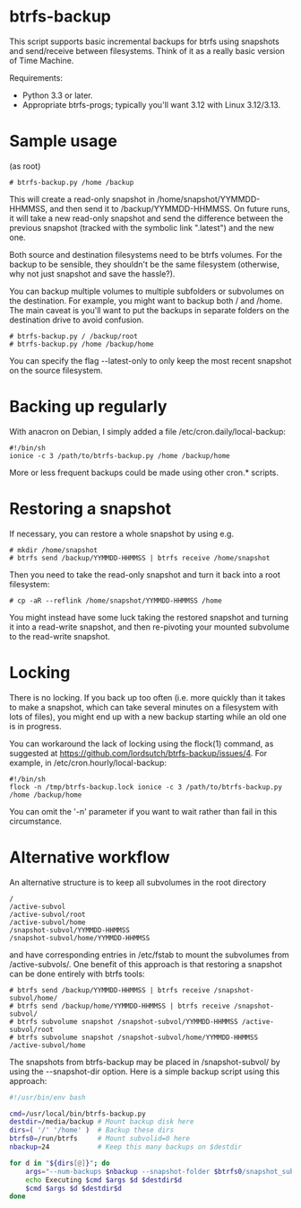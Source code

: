 btrfs-backup
============

This script supports basic incremental backups for btrfs using
snapshots and send/receive between filesystems.  Think of it as a
really basic version of Time Machine.

Requirements:

* Python 3.3 or later.
* Appropriate btrfs-progs; typically you'll want 3.12 with Linux 3.12/3.13.

Sample usage
============

(as root)

    # btrfs-backup.py /home /backup

This will create a read-only snapshot in /home/snapshot/YYMMDD-HHMMSS,
and then send it to /backup/YYMMDD-HHMMSS. On future runs, it will
take a new read-only snapshot and send the difference between the
previous snapshot (tracked with the symbolic link ".latest") and the
new one.

Both source and destination filesystems need to be btrfs volumes. For
the backup to be sensible, they shouldn't be the same filesystem
(otherwise, why not just snapshot and save the hassle?).

You can backup multiple volumes to multiple subfolders or subvolumes on the
destination.  For example, you might want to backup both / and /home.
The main caveat is you'll want to put the backups in separate folders
on the destination drive to avoid confusion.

    # btrfs-backup.py / /backup/root
    # btrfs-backup.py /home /backup/home

You can specify the flag --latest-only to only keep the most recent
snapshot on the source filesystem.

Backing up regularly
====================

With anacron on Debian, I simply added a file /etc/cron.daily/local-backup:

    #!/bin/sh
    ionice -c 3 /path/to/btrfs-backup.py /home /backup/home

More or less frequent backups could be made using other cron.* scripts.

Restoring a snapshot
====================

If necessary, you can restore a whole snapshot by using e.g.

    # mkdir /home/snapshot
    # btrfs send /backup/YYMMDD-HHMMSS | btrfs receive /home/snapshot

Then you need to take the read-only snapshot and turn it back into a
root filesystem:

    # cp -aR --reflink /home/snapshot/YYMMDD-HHMMSS /home

You might instead have some luck taking the restored snapshot and turning it
into a read-write snapshot, and then re-pivoting your mounted
subvolume to the read-write snapshot.

Locking
=======

There is no locking. If you back up too often (i.e. more quickly than
it takes to make a snapshot, which can take several minutes on a
filesystem with lots of files), you might end up with a new backup
starting while an old one is in progress.

You can workaround the lack of locking using the flock(1) command, as
suggested at https://github.com/lordsutch/btrfs-backup/issues/4. For
example, in /etc/cron.hourly/local-backup:

    #!/bin/sh
    flock -n /tmp/btrfs-backup.lock ionice -c 3 /path/to/btrfs-backup.py /home /backup/home

You can omit the '-n' parameter if you want to wait rather than fail
in this circumstance.

Alternative workflow
====================

An alternative structure is to keep all subvolumes in the root directory

    /
    /active-subvol
    /active-subvol/root
    /active-subvol/home
    /snapshot-subvol/YYMMDD-HHMMSS
    /snapshot-subvol/home/YYMMDD-HHMMSS

and have corresponding entries in /etc/fstab to mount the subvolumes
from /active-subvols/. One benefit of this approach is that restoring
a snapshot can be done entirely with btrfs tools:

    # btrfs send /backup/YYMMDD-HHMMSS | btrfs receive /snapshot-subvol/home/
    # btrfs send /backup/home/YYMMDD-HHMMSS | btrfs receive /snapshot-subvol/
    # btrfs subvolume snapshot /snapshot-subvol/YYMMDD-HHMMSS /active-subvol/root
    # btrfs subvolume snapshot /snapshot-subvol/home/YYMMDD-HHMMSS /active-subvol/home

The snapshots from btrfs-backup may be placed in /snapshot-subvol/ by
using the --snapshot-dir option. Here is a simple backup script using
this approach:

```bash
#!/usr/bin/env bash

cmd=/usr/local/bin/btrfs-backup.py
destdir=/media/backup # Mount backup disk here
dirs=( '/' '/home' )  # Backup these dirs
btrfs0=/run/btrfs     # Mount subvolid=0 here
nbackup=24            # Keep this many backups on $destdir

for d in "${dirs[@]}"; do
    args="--num-backups $nbackup --snapshot-folder $btrfs0/snapshot_subvol$d --latest-only"
    echo Executing $cmd $args $d $destdir$d
    $cmd $args $d $destdir$d
done
```
